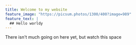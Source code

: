 ```yaml
---
title: Welcome to my website
feature_image: "https://picsum.photos/1300/400?image=989"
feature_text: |
  ## Hello worldy
---
```


There isn't much going on here yet, but watch this space
